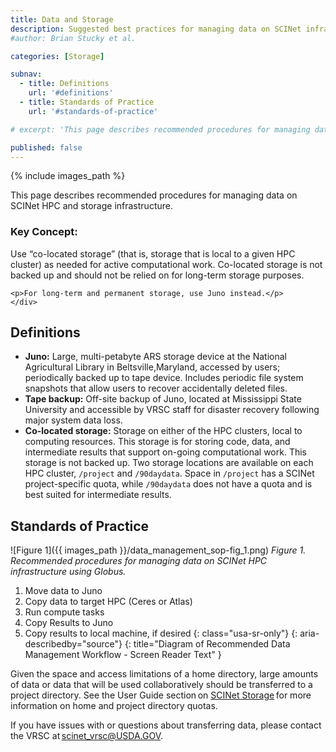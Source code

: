 ```yaml
---
title: Data and Storage
description: Suggested best practices for managing data on SCINet infrastructure
#author: Brian Stucky et al.

categories: [Storage]

subnav:
  - title: Definitions
    url: '#definitions'
  - title: Standards of Practice
    url: '#standards-of-practice'

# excerpt: 'This page describes recommended procedures for managing data on SCINet HPC and storage infrastructure.  The key concept is to use “co-located storage” (that is, storage that is local to a given HPC cluster) as needed for active computational work. Co-located storage is not backed up and should not be relied on for long-term storage purposes.  For long-term and permanent storage, use Juno instead.'

published: false
---
```


{% include images_path %}


This page describes recommended procedures for managing data on SCINet HPC and storage infrastructure.

<div class="usa-summary-box" role="region" aria-labelledby="summary-box-key-information">
  <div class="usa-summary-box__body">
    <h3 class="usa-summary-box__heading" id="summary-box-key-information">
      Key Concept:
    </h3>
    <div class="usa-summary-box__text">
    <p>Use “co-located storage” (that is, storage that is local to a given HPC cluster) as needed for active computational work. Co-located storage is not backed up and should not be relied on for long-term storage purposes.</p>
    
    <p>For long-term and permanent storage, use Juno instead.</p>
    </div>
  </div>
</div>

<!--excerpt-->

## Definitions
* **Juno:** Large, multi-petabyte ARS storage device at the National Agricultural Library in Beltsville,Maryland, accessed by users; periodically backed up to tape device.  Includes periodic file system snapshots that allow users to recover accidentally deleted files.
* **Tape backup:** Off-site backup of Juno, located at Mississippi State University and accessible by VRSC staff for disaster recovery following major system data loss.
* **Co-located storage:** Storage on either of the HPC clusters, local to computing resources. This storage is for storing code, data, and intermediate results that support on-going computational work. This storage is not backed up. Two storage locations are available on each HPC cluster, `/project` and `/90daydata`. Space in `/project` has a SCINet project-specific quota, while `/90daydata` does not have a quota and is best suited for intermediate results.

## Standards of Practice

![Figure 1]({{ images_path }}/data_management_sop-fig_1.png)
*Figure 1. Recommended procedures for managing data on SCINet HPC infrastructure using Globus.*

1. Move data to Juno
1. Copy data to target HPC (Ceres or Atlas)
1. Run compute tasks
1. Copy Results to Juno
1. Copy results to local machine, if desired
{: class="usa-sr-only"}
{: aria-describedby="source"}
{: title="Diagram of Recommended Data Management Workflow - Screen Reader Text" }  



Given the space and access limitations of a home directory, large amounts of data or data that will be used collaboratively should be transferred to a project directory. See the User Guide section on [SCINet Storage](/guides/storage) for more information on home and project directory quotas.  


If you have issues with or questions about transferring data, please contact the VRSC at scinet_vrsc@USDA.GOV. 
